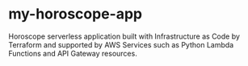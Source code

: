# my-horoscope-app
Horoscope serverless application built with Infrastructure as Code by Terraform and supported by AWS Services such as Python Lambda Functions and API Gateway resources.
